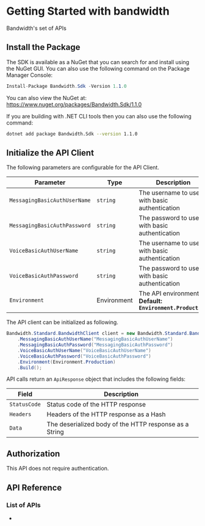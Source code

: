 # Getting Started with bandwidth

Bandwidth's set of APIs

## Install the Package

The SDK is available as a NuGet that you can search for and install using the NuGet GUI. You can also use the following command on the Package Manager Console:

```csharp
Install-Package Bandwidth.Sdk -Version 1.1.0
```

You can also view the NuGet at:
https://www.nuget.org/packages/Bandwidth.Sdk/1.1.0

If you are building with .NET CLI tools then you can also use the following command:

```bash
dotnet add package Bandwidth.Sdk --version 1.1.0
```

## Initialize the API Client

The following parameters are configurable for the API Client.

| Parameter | Type | Description |
|  --- | --- | --- |
| `MessagingBasicAuthUserName` | `string` | The username to use with basic authentication |
| `MessagingBasicAuthPassword` | `string` | The password to use with basic authentication |
| `VoiceBasicAuthUserName` | `string` | The username to use with basic authentication |
| `VoiceBasicAuthPassword` | `string` | The password to use with basic authentication |
| `Environment` | Environment | The API environment. <br> **Default: `Environment.Production`** |

The API client can be initialized as following.

```csharp
Bandwidth.Standard.BandwidthClient client = new Bandwidth.Standard.BandwidthClient.Builder()
    .MessagingBasicAuthUserName("MessagingBasicAuthUserName")
    .MessagingBasicAuthPassword("MessagingBasicAuthPassword")
    .VoiceBasicAuthUserName("VoiceBasicAuthUserName")
    .VoiceBasicAuthPassword("VoiceBasicAuthPassword")
    .Environment(Environment.Production)
    .Build();
```

API calls return an `ApiResponse` object that includes the following fields:

| Field | Description |
|  --- | --- |
| `StatusCode` | Status code of the HTTP response |
| `Headers` | Headers of the HTTP response as a Hash |
| `Data` | The deserialized body of the HTTP response as a String |

## Authorization

This API does not require authentication.

## API Reference

### List of APIs

*

